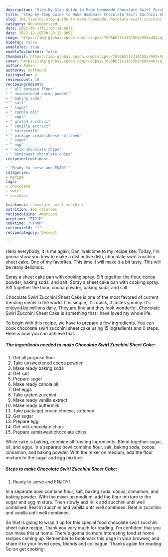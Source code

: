 ```yaml
---
description: "Step-by-Step Guide to Make Homemade Chocolate Swirl Zucchini Sheet Cake"
title: "Step-by-Step Guide to Make Homemade Chocolate Swirl Zucchini Sheet Cake"
slug: 101-step-by-step-guide-to-make-homemade-chocolate-swirl-zucchini-sheet-cake
category: Uncategorized
date: 2022-06-17T11:04:24.697Z
date: 2022-12-18T00:28:12.309Z
image: https://img-global.cpcdn.com/recipes/7d95bb31c31815b8/680x482cq70/chocolate-swirl-zucchini-sheet-cake-recipe-main-photo.jpg
hideToc: false
enableToc: true
enableTocContent: false
thumbnail: https://img-global.cpcdn.com/recipes/7d95bb31c31815b8/680x482cq70/chocolate-swirl-zucchini-sheet-cake-recipe-main-photo.jpg
cover: https://img-global.cpcdn.com/recipes/7d95bb31c31815b8/680x482cq70/chocolate-swirl-zucchini-sheet-cake-recipe-main-photo.jpg
author: Admin
authorAv: notfound
ratingvalue: 4
reviewcount: 18
recipeingredient:
- " all purpose flour"
- " unsweetened cocoa powder"
- " baking soda"
- " salt"
- " sugar"
- " canola oil"
- " eggs"
- " grated zucchini"
- " vanilla extract"
- " buttermilk"
- " package cream cheese softened"
- " sugar"
- " egg"
- " milk chocolate chips"
- " semisweet chocolate chips"
recipeinstructions:

- "Ready to serve and ENJOY!"
categories:
- Recipe
tags:
- chocolate
- swirl
- zucchini

katakunci: chocolate swirl zucchini 
nutrition: 106 calories
recipecuisine: American
preptime: "PT21M"
cooktime: "PT48M"
recipeyield: "1"
recipecategory: Dessert

---
```



Hello everybody, it is me again, Dan, welcome to my recipe site. Today, I'm gonna show you how to make a distinctive dish, chocolate swirl zucchini sheet cake. One of my favorites. This time, I will make it a bit tasty. This will be really delicious.

Spray a sheet cake pan with cooking spray. Sift together the flour, cocoa powder, baking soda, and salt. Spray a sheet cake pan with cooking spray. Sift together the flour, cocoa powder, baking soda, and salt.

Chocolate Swirl Zucchini Sheet Cake is one of the most favored of current trending meals in the world. It is simple, it's quick, it tastes yummy. It's enjoyed by millions daily. They are fine and they look wonderful. Chocolate Swirl Zucchini Sheet Cake is something that I have loved my whole life.


To begin with this recipe, we have to prepare a few ingredients. You can cook chocolate swirl zucchini sheet cake using 15 ingredients and 0 steps. Here is how you can achieve that.

<!--inarticleads1-->

##### The ingredients needed to make Chocolate Swirl Zucchini Sheet Cake:

1. Get  all purpose flour
1. Take  unsweetened cocoa powder
1. Make ready  baking soda
1. Get  salt
1. Prepare  sugar
1. Make ready  canola oil
1. Get  eggs
1. Take  grated zucchini
1. Make ready  vanilla extract
1. Make ready  buttermilk
1. Take  package) cream cheese, softened
1. Get  sugar
1. Prepare  egg
1. Get  milk chocolate chips
1. Prepare  semisweet chocolate chips


While cake is baking, combine all frosting ingredients. Blend together sugar, oil, and eggs. In a separate bowl combine flour, salt, baking soda, cocoa, cinnamon, and baking powder. With the mixer on medium, add the flour mixture to the sugar and egg mixture. 

<!--inarticleads2-->

##### Steps to make Chocolate Swirl Zucchini Sheet Cake:


1. Ready to serve and ENJOY!

In a separate bowl combine flour, salt, baking soda, cocoa, cinnamon, and baking powder. With the mixer on medium, add the flour mixture to the sugar and egg mixture. Then slowly add milk and zucchini until well combined. Beat in zucchini and vanilla until well combined. Beat in zucchini and vanilla until well combined. 

So that is going to wrap it up for this special food chocolate swirl zucchini sheet cake recipe. Thank you very much for reading. I'm confident that you can make this at home. There's gonna be more interesting food at home recipes coming up. Remember to bookmark this page in your browser, and share it to your loved ones, friends and colleague. Thanks again for reading. Go on get cooking!
